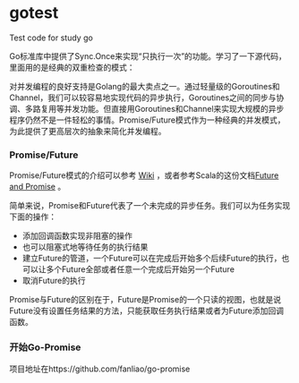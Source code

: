 gotest
======

Test code for study go

Go标准库中提供了Sync.Once来实现“只执行一次”的功能。学习了一下源代码，里面用的是经典的双重检查的模式：

对并发编程的良好支持是Golang的最大卖点之一。通过轻量级的Goroutines和Channel，我们可以较容易地实现代码的异步执行，Goroutines之间的同步与协调、多路复用等并发功能。但直接用Goroutines和Channel来实现大规模的异步程序仍然不是一件轻松的事情。Promise/Future模式作为一种经典的并发模式，为此提供了更高层次的抽象来简化并发编程。

### Promise/Future
Promise/Future模式的介绍可以参考 [Wiki](http://en.wikipedia.org/wiki/Futures_and_promises) ，或者参考Scala的这份文档[Future and Promise](https://code.csdn.net/DOC_Scala/chinese_scala_offical_document/file/Futures-and-Promises-cn.md) 。

简单来说，Promise和Future代表了一个未完成的异步任务。我们可以为任务实现下面的操作：

* 添加回调函数实现非阻塞的操作
* 也可以阻塞式地等待任务的执行结果
* 建立Future的管道，一个Future可以在完成后开始多个后续Future的执行，也可以让多个Future全部或者任意一个完成后开始另一个Future
* 取消Future的执行

Promise与Future的区别在于，Future是Promise的一个只读的视图，也就是说Future没有设置任务结果的方法，只能获取任务执行结果或者为Future添加回调函数。

### 开始Go-Promise
项目地址在https://github.com/fanliao/go-promise

